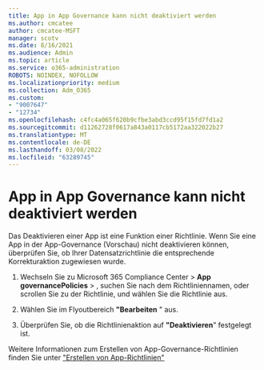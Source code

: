 ```yaml
---
title: App in App Governance kann nicht deaktiviert werden
ms.author: cmcatee
author: cmcatee-MSFT
manager: scotv
ms.date: 8/16/2021
ms.audience: Admin
ms.topic: article
ms.service: o365-administration
ROBOTS: NOINDEX, NOFOLLOW
ms.localizationpriority: medium
ms.collection: Adm_O365
ms.custom:
- "9007647"
- "12734"
ms.openlocfilehash: c4fc4a065f620b9cfbe3abd3ccd95f15fd7fd1a2
ms.sourcegitcommit: d11262728f0617a843a0117cb5172aa322022b27
ms.translationtype: MT
ms.contentlocale: de-DE
ms.lasthandoff: 03/08/2022
ms.locfileid: "63289745"
---
```

# <a name="unable-to-disable-an-app-in-app-governance"></a>App in App Governance kann nicht deaktiviert werden

Das Deaktivieren einer App ist eine Funktion einer Richtlinie. Wenn Sie eine App in der App-Governance (Vorschau) nicht deaktivieren können, überprüfen Sie, ob Ihrer Datensatzrichtlinie die entsprechende Korrekturaktion zugewiesen wurde. 

1. Wechseln Sie zu Microsoft 365 Compliance Center > **App** **governancePolicies** > , suchen Sie nach dem Richtliniennamen, oder scrollen Sie zu der Richtlinie, und wählen Sie die Richtlinie aus.

1. Wählen Sie im Flyoutbereich **"Bearbeiten** " aus.

1. Überprüfen Sie, ob die Richtlinienaktion auf **"Deaktivieren**" festgelegt ist.

Weitere Informationen zum Erstellen von App-Governance-Richtlinien finden Sie unter ["Erstellen von App-Richtlinien"](https://docs.microsoft.com/microsoft-365/compliance/app-governance-app-policies-create)